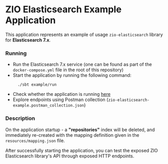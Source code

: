 # ZIO Elasticsearch Example Application

This application represents an example of usage `zio-elasticsearch` library for **Elasticsearch 7.x**.

### Running

- Run the Elasticsearch 7.x service (one can be found as part of the `docker-compose.yml` file in the root of this
  repository)
- Start the application by running the following command:
  ```shell
    ./sbt example/run
    ```
- Check whether the application is running [here](http://localhost:9000/health)
- Explore endpoints using Postman collection (`zio-elasticsearch-example.postman_collection.json`)

### Description

On the application startup - a **"repositories"** index will be deleted, and immediately re-created with the mapping
definition given in the `resources/mapping.json` file.

After successfully starting the application, you can test the exposed ZIO Elasticsearch library's API through exposed HTTP
endpoints.
